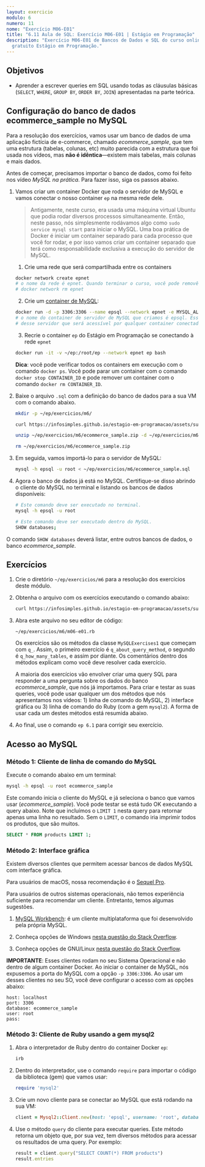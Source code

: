 ```yaml
---
layout: exercicio
modulo: 6
numero: 11
nome: "Exercício M06-E01"
title: "6.11 Aula de SQL: Exercício M06-E01 | Estágio em Programação"
description: "Exercício M06-E01 de Bancos de Dados e SQL do curso online
  gratuito Estágio em Programação."
---
```


## Objetivos

- Aprender a escrever queries em SQL usando todas as cláusulas básicas (`SELECT`, `WHERE`,
`GROUP BY`, `ORDER BY`, `JOIN`) apresentadas na parte teórica.

## Configuração do banco de dados ecommerce\_sample no MySQL

Para a resolução dos exercícios, vamos usar um banco de dados de uma aplicação fictícia de e-commerce, chamado _ecommerce\_sample_, que tem uma estrutura (tabelas, colunas, etc) muito parecida com a estrutura que foi usada nos vídeos, mas **não é idêntica**—existem mais tabelas, mais colunas e mais dados.

Antes de começar, precisamos importar o banco de dados, como foi feito nos vídeo *MySQL na prática*. Para fazer isso, siga os passos abaixo.

1. Vamos criar um container Docker que roda o servidor de MySQL e vamos conectar o nosso container
`ep` na mesma rede dele.

    > Antigamente, neste curso, era usada uma máquina virtual Ubuntu que podia rodar diversos
    > processos simultaneamente. Então, neste passo, nós simplesmente rodávamos algo como
    > `sudo service mysql start` para iniciar o MySQL. Uma boa prática de Docker é iniciar um
    > container separado para cada processo que você for rodar, e por isso vamos criar um container
    > separado que terá como responsabilidade exclusiva a execução do servidor de MySQL.

    1. Crie uma rede que será compartilhada entre os containers

    ```bash
    docker network create epnet
    # o nome da rede é epnet. Quando terminar o curso, você pode removê-la com o comando:
    # docker network rm epnet
    ```

    2. Crie um [container de MySQL](https://hub.docker.com/_/mysql):

    ```bash
    docker run -d -p 3306:3306 --name epsql --network epnet -e MYSQL_ALLOW_EMPTY_PASSWORD=yes mysql:5.7
    # o nome do container de servidor de MySQL que criamos é epsql. Esse nome também é o hostname
    # desse servidor que será acessível por qualquer container conectado na rede epnet.
    ```

    3. Recrie o container `ep` do Estágio em Programação se conectando à rede `epnet`

    ```bash
    docker run -it -v ~/ep:/root/ep --network epnet ep bash
    ```

    **Dica**: você pode verificar todos os containers em execução com o comando `docker ps`. Você
    pode parar um container com o comando `docker stop CONTAINER_ID` e pode remover um container com
    o comando `docker rm CONTAINER_ID`.

2. Baixe o arquivo `.sql` com a definição do banco de dados para a sua VM com o comando abaixo.

    ```bash
    mkdir -p ~/ep/exercicios/m6/

    curl https://infosimples.github.io/estagio-em-programacao/assets/supplies/m06/ecommerce_sample.zip -o ~/ep/exercicios/m6/ecommerce_sample.zip

    unzip ~/ep/exercicios/m6/ecommerce_sample.zip -d ~/ep/exercicios/m6/

    rm ~/ep/exercicios/m6/ecommerce_sample.zip
    ```

3. Em seguida, vamos importá-lo para o servidor de MySQL:

    ```bash
    mysql -h epsql -u root < ~/ep/exercicios/m6/ecommerce_sample.sql
    ```

4. Agora o banco de dados já está no MySQL. Certifique-se disso abrindo o cliente do MySQL no terminal e listando os bancos de dados disponíveis:

    ```bash
    # Este comando deve ser executado no terminal.
    mysql -h epsql -u root

    # Este comando deve ser executado dentro do MySQL.
    SHOW databases;
    ```

  O comando `SHOW databases` deverá listar, entre outros bancos de dados, o banco *ecommerce_sample*.

## Exercícios

1. Crie o diretório `~/ep/exercicios/m6` para a resolução dos exercícios deste módulo.

2. Obtenha o arquivo com os exercícios executando o comando abaixo:

    ```bash
    curl https://infosimples.github.io/estagio-em-programacao/assets/supplies/m06/m06-e01.rb -o ~/ep/exercicios/m6/m06-e01.rb
    ```

3. Abra este arquivo no seu editor de código:

    ```
    ~/ep/exercicios/m6/m06-e01.rb
    ```

    Os exercícios são os métodos da classe `MySQLExercises1` que começam com `q_`. Assim, o primeiro exercício é `q_about_query_method`, o segundo é `q_how_many_tables`, e assim por diante. Os comentários dentro dos métodos explicam como você deve resolver cada exercício.

    A maioria dos exercícios vão envolver criar uma query SQL para responder a uma pergunta sobre os dados do banco *ecommerce_sample*, que nós já importamos. Para criar e testar as suas queries, você pode usar qualquer um dos métodos que nós apresentamos nos vídeos: 1) linha de comando do MySQL, 2) interface gráfica ou 3) linha de comando do Ruby (com a gem `mysql2`). A forma de usar cada um destes métodos está resumida abaixo.

4. Ao final, use o comando `ep 6.1` para corrigir seu exercício.

## Acesso ao MySQL

### Método 1: Cliente de linha de comando do MySQL

Execute o comando abaixo em um terminal:

```bash
mysql -h epsql -u root ecommerce_sample
```

Este comando inicia o cliente do MySQL e já seleciona o banco que vamos usar (*ecommerce_sample*). Você pode testar se está tudo OK executando a query abaixo. Note que incluímos o `LIMIT 1` nesta query para retornar apenas uma linha no resultado. Sem o `LIMIT`, o comando iria imprimir todos os produtos, que são muitos.

```sql
SELECT * FROM products LIMIT 1;
```

### Método 2: Interface gráfica

Existem diversos clientes que permitem acessar bancos de dados MySQL com interface gráfica.

Para usuários de macOS, nossa recomendação é o [Sequel Pro](https://www.sequelpro.com/).

Para usuários de outros sistemas operacionais, não temos experiência suficiente para recomendar um
cliente. Entretanto, temos algumas sugestões.

1. [MySQL Workbench](https://www.mysql.com/products/workbench/): é um cliente multiplataforma que
foi desenvolvido pela própria MySQL.

2. Conheça opções de Windows
[nesta questão do Stack Overflow](https://stackoverflow.com/questions/6817551/sequel-pro-alternative-for-windows).

3. Conheça opções de GNU/Linux
[nesta questão do Stack Overflow](https://stackoverflow.com/questions/7759725/linux-alternatives-to-sequel-pro-gui-based-sql-navigator).

**IMPORTANTE**: Esses clientes rodam no seu Sistema Operacional e não dentro de algum container
Docker. Ao iniciar o container de MySQL, nós expusemos a porta do MySQL com a opção `-p 3306:3306`.
Ao usar um desses clientes no seu SO, você deve configurar o acesso com as opções abaixo:

```
host: localhost
port: 3306
database: ecommerce_sample
user: root
pass:
```

### Método 3: Cliente de Ruby usando a gem mysql2

1. Abra o interpretador de Ruby dentro do container Docker `ep`:

    ```bash
    irb
    ```

2. Dentro do interpretador, use o comando `require` para importar o código da biblioteca (gem) que vamos usar:

    ```ruby
    require 'mysql2'
    ```

3. Crie um novo cliente para se conectar ao MySQL que está rodando na sua VM:

    ```ruby
    client = Mysql2::Client.new(host: 'epsql', username: 'root', database: 'ecommerce_sample')
    ```

4. Use o método `query` do cliente para executar queries. Este método retorna um objeto que, por sua vez, tem diversos métodos para acessar os resultados de uma query. Por exemplo:

    ```ruby
    result = client.query("SELECT COUNT(*) FROM products")
    result.entries
    ```
